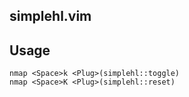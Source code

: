 ## simplehl.vim


## Usage
```vim
nmap <Space>k <Plug>(simplehl::toggle)
nmap <Space>K <Plug>(simplehl::reset)
```
